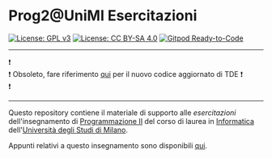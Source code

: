 # Prog2@UniMI Esercitazioni

[![License: GPL v3](https://img.shields.io/badge/License-GPL%20v3-blue.svg)](http://www.gnu.org/licenses/gpl-3.0)
[![License: CC BY-SA 4.0](https://img.shields.io/badge/License-CC%20BY--SA%204.0-blue.svg)](http://creativecommons.org/licenses/by-sa/4.0/)
[![Gitpod Ready-to-Code](https://img.shields.io/badge/Gitpod-ready--to--code-blue?logo=gitpod)](https://bit.ly/34lXYkT)

___
 :exclamation:                                                                                                                 
:exclamation: Obsoleto, fare riferimento [qui](github.com/pasinim/prog2_appelloInvernale) per il nuovo codice aggiornato di TDE :exclamation:
 <br/>:exclamation:                                                                                                                   
___

Questo repository contiene il materiale di supporto alle *esercitazioni*
dell'insegnamento di [Programmazione II](https://prog2.di.unimi.it/) del corso
di laurea in [Informatica](https://informatica.cdl.unimi.it/it) dell'[Università
degli Studi di Milano](http://www.unimi.it/).

Appunti relativi a questo insegnamento sono disponibili [qui](https://www.overleaf.com/read/dwzbqcpfpxss).

